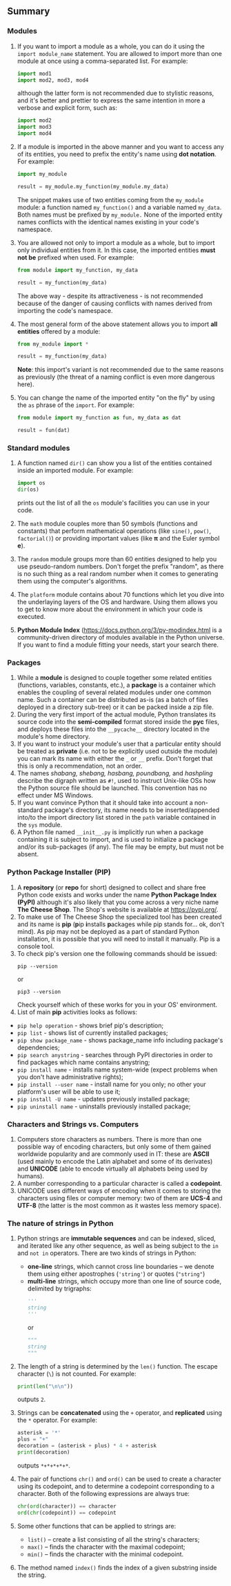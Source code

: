 ## Summary

### Modules
1. If you want to import a module as a whole, you can do it using the `import module_name` statement. You are allowed to import more than one module at once using a comma-separated list. For example:
    ```python
    import mod1
    import mod2, mod3, mod4
    ```
    although the latter form is not recommended due to stylistic reasons, and it's better and prettier to express the same intention in more a verbose and explicit form, such as:
    ```python
    import mod2
    import mod3
    import mod4
    ```

2. If a module is imported in the above manner and you want to access any of its entities, you need to prefix the entity's name using **dot notation**. For example:
    ```python
    import my_module
    
    result = my_module.my_function(my_module.my_data)
    ```
    The snippet makes use of two entities coming from the `my_module` module: a function named `my_function()` and a variable named `my_data`. Both names must be prefixed by `my_module.` None of the imported entity names conflicts with the identical names existing in your code's namespace.

3. You are allowed not only to import a module as a whole, but to import only individual entities from it. In this case, the imported entities **must not be** prefixed when used. For example:
   ```python
   from module import my_function, my_data
   
   result = my_function(my_data)
   ```
   The above way - despite its attractiveness - is not recommended because of the danger of causing conflicts with names derived from importing the code's namespace.

4. The most general form of the above statement allows you to import **all entities** offered by a module:
   ```python
   from my_module import *
   
   result = my_function(my_data)
   ```
   **Note**: this import's variant is not recommended due to the same reasons as previously (the threat of a naming conflict is even more dangerous here).

5. You can change the name of the imported entity "on the fly" by using the `as` phrase of the `import`. For example:
   ```python
   from module import my_function as fun, my_data as dat
   
   result = fun(dat)
   ```

### Standard modules
1. A function named `dir()` can show you a list of the entities contained inside an imported module. For example:
   ```python
   import os
   dir(os)
   ```
   prints out the list of all the `os` module's facilities you can use in your code.

2. The `math` module couples more than 50 symbols (functions and constants) that perform mathematical operations (like `sine()`, `pow()`, `factorial()`) or providing important values (like **π** and the Euler symbol **e**).
3. The `random` module groups more than 60 entities designed to help you use pseudo-random numbers. Don't forget the prefix "random", as there is no such thing as a real random number when it comes to generating them using the computer's algorithms.
4. The `platform` module contains about 70 functions which let you dive into the underlaying layers of the OS and hardware. Using them allows you to get to know more about the environment in which your code is executed.
5. **Python Module Index** (https://docs.python.org/3/py-modindex.html is a community-driven directory of modules available in the Python universe. If you want to find a module fitting your needs, start your search there.

### Packages
1. While a **module** is designed to couple together some related entities (functions, variables, constants, etc.), a **package** is a container which enables the coupling of several related modules under one common name. Such a container can be distributed as-is (as a batch of files deployed in a directory sub-tree) or it can be packed inside a zip file.
2. During the very first import of the actual module, Python translates its source code into the **semi-compiled** format stored inside the **pyc** files, and deploys these files into the `__pycache__` directory located in the module's home directory.
3. If you want to instruct your module's user that a particular entity should be treated as **private** (i.e. not to be explicitly used outside the module) you can mark its name with either the `_` or `__` prefix. Don't forget that this is only a recommendation, not an order.
4. The names _shabang, shebang, hasbang, poundbang,_ and _hashpling_ describe the digraph written as `#!`, used to instruct Unix-like OSs how the Python source file should be launched. This convention has no effect under MS Windows.
5. If you want convince Python that it should take into account a non-standard package's directory, its name needs to be inserted/appended into/to the import directory list stored in the `path` variable contained in the `sys` module.
6. A Python file named `__init__.py` is implicitly run when a package containing it is subject to import, and is used to initialize a package and/or its sub-packages (if any). The file may be empty, but must not be absent.

### Python Package Installer (PIP)
1. A **repository** (or **repo** for short) designed to collect and share free Python code exists and works under the name **Python Package Index (PyPI)** although it's also likely that you come across a very niche name **The Cheese Shop**. The Shop's website is available at https://pypi.org/.
2. To make use of The Cheese Shop the specialized tool has been created and its name is **pip** (**p**ip **i**nstalls **p**ackages while pip stands for... ok, don't mind). As pip may not be deployed as a part of standard Python installation, it is possible that you will need to install it manually. Pip is a console tool.
3. To check pip's version one the following commands should be issued:
   ```
   pip --version
   ```
   or
   ```
   pip3 --version
   ```
   Check yourself which of these works for you in your OS' environment.
4. List of main **pip** activities looks as follows:
- `pip help operation` - shows brief pip's description;
- `pip list` - shows list of currently installed packages;
- `pip show package_name` - shows package_name info including package's dependencies;
- `pip search anystring` - searches through PyPI directories in order to find packages which name contains anystring;
- `pip install name` - installs name system-wide (expect problems when you don't have administrative rights);
- `pip install --user name` - install name for you only; no other your platform's user will be able to use it;
- `pip install -U name` - updates previously installed package;
- `pip uninstall name` - uninstalls previously installed package;

### Characters and Strings vs. Computers
1. Computers store characters as numbers. There is more than one possible way of encoding characters, but only some of them gained worldwide popularity and are commonly used in IT: these are **ASCII** (used mainly to encode the Latin alphabet and some of its derivates) and **UNICODE** (able to encode virtually all alphabets being used by humans).
2. A number corresponding to a particular character is called a **codepoint**.
3. UNICODE uses different ways of encoding when it comes to storing the characters using files or computer memory: two of them are **UCS-4** and **UTF-8** (the latter is the most common as it wastes less memory space).

### The nature of strings in Python
1. Python strings are **immutable sequences** and can be indexed, sliced, and iterated like any other sequence, as well as being subject to the `in` and `not in` operators. There are two kinds of strings in Python:
   - **one-line** strings, which cannot cross line boundaries – we denote them using either apostrophes (`'string'`) or quotes (`"string"`)
   - **multi-line** strings, which occupy more than one line of source code, delimited by trigraphs:
      ```python
      '''
      string
      '''
      ```
      or
      ```python
      """
      string
      """
      ```

2. The length of a string is determined by the `len()` function. The escape character (`\`) is not counted. For example:
   ```python
   print(len("\n\n"))
   ```
   outputs `2`.

3. Strings can be **concatenated** using the `+` operator, and **replicated** using the `*` operator. For example:
   ```python
   asterisk = '*'
   plus = "+"
   decoration = (asterisk + plus) * 4 + asterisk
   print(decoration)
   ```
   outputs `*+*+*+*+*`.

4. The pair of functions `chr()` and `ord()` can be used to create a character using its codepoint, and to determine a codepoint corresponding to a character. Both of the following expressions are always true:
   ```python
   chr(ord(character)) == character
   ord(chr(codepoint)) == codepoint
   ```

5. Some other functions that can be applied to strings are:
   - `list()` – create a list consisting of all the string's characters;
   - `max()` – finds the character with the maximal codepoint;
   - `min()` – finds the character with the minimal codepoint.

6. The method named `index()` finds the index of a given substring inside the string.